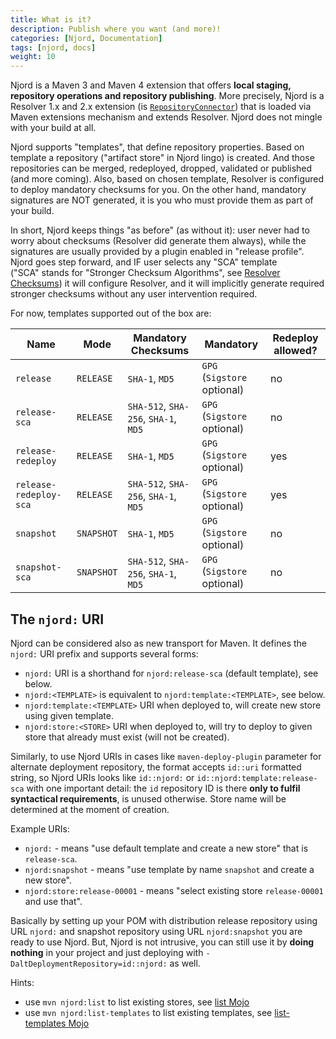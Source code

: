 ```yaml
---
title: What is it?
description: Publish where you want (and more)!
categories: [Njord, Documentation]
tags: [njord, docs]
weight: 10
---
```


Njord is a Maven 3 and Maven 4 extension that offers **local staging, repository operations and repository publishing**. 
More precisely, Njord is a Resolver 1.x and 2.x extension (is [`RepositoryConnector`](https://github.com/apache/maven-resolver/blob/fb6e59027cfce9c9fce6f4e4f6d310c1a7ee906c/maven-resolver-spi/src/main/java/org/eclipse/aether/spi/connector/RepositoryConnector.java)) 
that is loaded via Maven extensions mechanism and extends Resolver. Njord does not mingle with your build at all.

Njord supports "templates", that define repository properties. Based on template a repository ("artifact store" in
Njord lingo) is created. And those repositories can be merged, redeployed, dropped, validated or published (and 
more coming). Also, based on chosen template, Resolver is configured to deploy mandatory checksums for you. On the
other hand, mandatory signatures are NOT generated, it is you who must provide them as part of your build.

In short, Njord keeps things "as before" (as without it): user never had to worry about checksums (Resolver did generate 
them always), while the signatures are usually provided by a plugin enabled in "release profile". Njord goes step 
forward, and IF user selects any "SCA" template  
("SCA" stands for "Stronger Checksum Algorithms", see [Resolver Checksums](https://maven.apache.org/resolver/about-checksums.html))
it will configure Resolver, and it will implicitly generate required stronger checksums without any user intervention required.

For now, templates supported out of the box are:

| Name                   | Mode       | Mandatory Checksums                  | Mandatory                   | Redeploy allowed? |
|------------------------|------------|--------------------------------------|-----------------------------|-------------------|
| `release`              | `RELEASE`  | `SHA-1`, `MD5`                       | `GPG` (`Sigstore` optional) | no                |
| `release-sca`          | `RELEASE`  | `SHA-512`, `SHA-256`, `SHA-1`, `MD5` | `GPG` (`Sigstore` optional) | no                |
| `release-redeploy`     | `RELEASE`  | `SHA-1`, `MD5`                       | `GPG` (`Sigstore` optional) | yes               |
| `release-redeploy-sca` | `RELEASE`  | `SHA-512`, `SHA-256`, `SHA-1`, `MD5` | `GPG` (`Sigstore` optional) | yes               |
| `snapshot`             | `SNAPSHOT` | `SHA-1`, `MD5`                       | `GPG` (`Sigstore` optional) | no                |
| `snapshot-sca`         | `SNAPSHOT` | `SHA-512`, `SHA-256`, `SHA-1`, `MD5` | `GPG` (`Sigstore` optional) | no                |

## The `njord:` URI

Njord can be considered also as new transport for Maven. It defines the `njord:` URI prefix and supports several
forms:
* `njord:` URI is a shorthand for `njord:release-sca` (default template), see below.
* `njord:<TEMPLATE>` is equivalent to `njord:template:<TEMPLATE>`, see below.
* `njord:template:<TEMPLATE>` URI when deployed to, will create new store using given template.
* `njord:store:<STORE>` URI when deployed to, will try to deploy to given store that already must exist (will not be created).

Similarly, to use Njord URIs in cases like `maven-deploy-plugin` parameter for alternate deployment repository, the format
accepts `id::uri` formatted string, so Njord URIs looks like `id::njord:` or `id::njord:template:release-sca` with one 
important detail: the `id` repository ID is there **only to fulfil syntactical requirements**, is unused otherwise. 
Store name will be determined at the moment of creation.

Example URIs:
* `njord:` - means "use default template and create a new store" that is `release-sca`.
* `njord:snapshot` - means "use template by name `snapshot` and create a new store".
* `njord:store:release-00001` - means "select existing store `release-00001` and use that".

Basically by setting up your POM with distribution release repository using URL `njord:` and snapshot repository 
using URL `njord:snapshot` you are ready to use Njord. But, Njord is not intrusive, you can still use it by
**doing nothing** in your project and just deploying with `-DaltDeploymentRepository=id::njord:` as well.

Hints:
* use `mvn njord:list` to list existing stores, see [list Mojo](../plugin-documentation/list-mojo.html)
* use `mvn njord:list-templates` to list existing templates, see  [list-templates Mojo](../plugin-documentation/list-templates-mojo.html)
